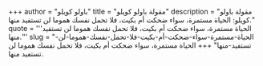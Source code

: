 +++
author = "باولو كويلو"
title = "مقولة باولو كويلو"
description = "مقولة باولو كويلو: الحياة مستمرة، سواء ضحكت أم بكيت، فلا تحمل نفسك هموما لن تستفيد منها."
quote = '''الحياة مستمرة، سواء ضحكت أم بكيت، فلا تحمل نفسك هموما لن تستفيد منها.'''
slug = "الحياة-مستمرة-سواء-ضحكت-أم-بكيت-فلا-تحمل-نفسك-هموما-لن-تستفيد-منها"
+++
الحياة مستمرة، سواء ضحكت أم بكيت، فلا تحمل نفسك هموما لن تستفيد منها.
